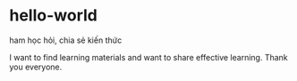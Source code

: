# hello-world
ham học hỏi, chia sẻ kiến thức

I want to find learning materials and want to share effective learning. Thank you everyone.

